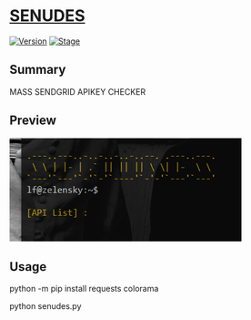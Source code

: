 # [SENUDES](https://github.com/0x5a455553/SENUDES)
[![Version](https://img.shields.io/badge/Version-0.1-brightgreen.svg?maxAge=259200)]()
[![Stage](https://img.shields.io/badge/Release-Beta-green.svg)]()

## Summary
MASS SENDGRID APIKEY CHECKER

## Preview
![Screen Shot](https://raw.githubusercontent.com/0x5a455553/SENUDES/master/SENUDES.png)

## Usage
python -m pip install requests colorama

python senudes.py
